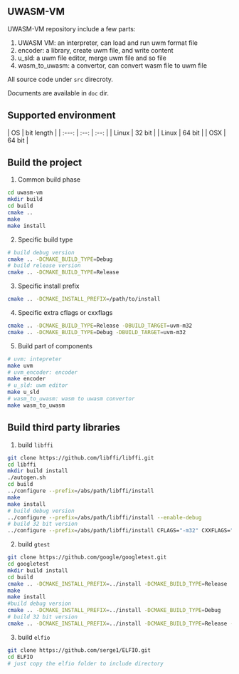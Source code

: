 ## UWASM-VM

UWASM-VM repository include a few parts:

1. UWASM VM: an interpreter, can load and run uwm format file
2. encoder: a library, create uwm file, and write content
3. u_sld: a uwm file editor, merge uwm file and so file
4. wasm_to_uwasm: a convertor, can convert wasm file to uwm file

All source code under `src` direcroty.

Documents are available in `doc` dir.

## Supported environment

| OS | bit length |
| :---: | :--: | :--: |
| Linux | 32 bit |
| Linux | 64 bit |
| OSX | 64 bit |

## Build the project

1. Common build phase

``` bash
cd uwasm-vm
mkdir build
cd build
cmake ..
make
make install
```

2. Specific build type

```bash
# build debug version
cmake .. -DCMAKE_BUILD_TYPE=Debug
# build release version
cmake .. -DCMAKE_BUILD_TYPE=Release
```

3. Specific install prefix

```bash
cmake .. -DCMAKE_INSTALL_PREFIX=/path/to/install
```

4. Specific extra cflags or cxxflags

```bash
cmake .. -DCMAKE_BUILD_TYPE=Release -DBUILD_TARGET=uvm-m32
cmake .. -DCMAKE_BUILD_TYPE=Debug -DBUILD_TARGET=uvm-m32
```

5. Build part of components

```bash
# uvm: intepreter
make uvm
# uvm_encoder: encoder
make encoder
# u_sld: uwm editor
make u_sld
# wasm_to_uwasm: wasm to uwasm convertor
make wasm_to_uwasm
```

## Build third party libraries

1. build `libffi`

```bash
git clone https://github.com/libffi/libffi.git
cd libffi
mkdir build install
./autogen.sh
cd build
../configure --prefix=/abs/path/libffi/install
make
make install
# build debug version
../configure --prefix=/abs/path/libffi/install --enable-debug
# build 32 bit version
../configure --prefix=/abs/path/libffi/install CFLAGS="-m32" CXXFLAGS="-m32"
```

2. build `gtest`

```bash
git clone https://github.com/google/googletest.git
cd googletest
mkdir build install
cd build
cmake .. -DCMAKE_INSTALL_PREFIX=../install -DCMAKE_BUILD_TYPE=Release
make
make install
#build debug version
cmake .. -DCMAKE_INSTALL_PREFIX=../install -DCMAKE_BUILD_TYPE=Debug
# build 32 bit version
cmake .. -DCMAKE_INSTALL_PREFIX=../install -DCMAKE_BUILD_TYPE=Release -DCMAKE_C_FLAGS="-m32" -DCMAKE_CXX_FLAGS="-m32"
```

3. build `elfio`

```bash
git clone https://github.com/serge1/ELFIO.git
cd ELFIO
# just copy the elfio folder to include directory
```
